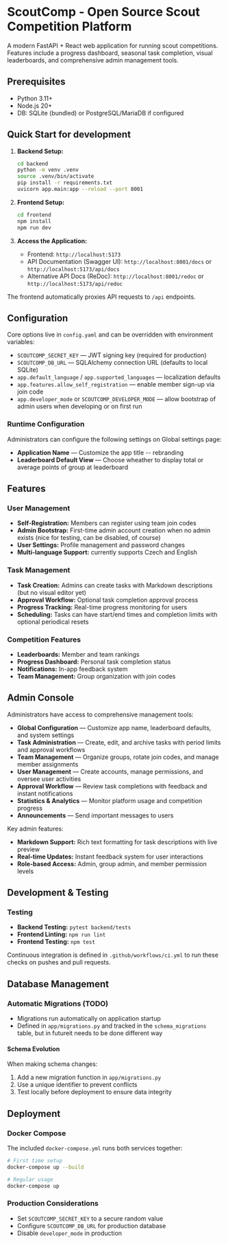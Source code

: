 # ScoutComp - Open Source Scout Competition Platform

A modern FastAPI + React web application for running scout competitions. Features include a progress dashboard, seasonal task completion, visual leaderboards, and comprehensive admin management tools.

## Prerequisites
- Python 3.11+
- Node.js 20+
- DB: SQLite (bundled) or PostgreSQL/MariaDB if configured

## Quick Start for development

1. **Backend Setup:**
   ```bash
   cd backend
   python -m venv .venv
   source .venv/bin/activate
   pip install -r requirements.txt
   uvicorn app.main:app --reload --port 8001
   ```

2. **Frontend Setup:**
   ```bash
   cd frontend
   npm install
   npm run dev
   ```

3. **Access the Application:**
   - Frontend: `http://localhost:5173`
   - API Documentation (Swagger UI): `http://localhost:8001/docs` or `http://localhost:5173/api/docs`
   - Alternative API Docs (ReDoc): `http://localhost:8001/redoc` or `http://localhost:5173/api/redoc`

The frontend automatically proxies API requests to `/api` endpoints.

## Configuration

Core options live in `config.yaml` and can be overridden with environment variables:

- `SCOUTCOMP_SECRET_KEY` — JWT signing key (required for production)
- `SCOUTCOMP_DB_URL` — SQLAlchemy connection URL (defaults to local SQLite)
- `app.default_language` / `app.supported_languages` — localization defaults
- `app.features.allow_self_registration` — enable member sign-up via join code
- `app.developer_mode` or `SCOUTCOMP_DEVELOPER_MODE` — allow bootstrap of admin users when developing or on first run

### Runtime Configuration

Administrators can configure the following settings on Global settings page:

- **Application Name** — Customize the app title -- rebranding
- **Leaderboard Default View** — Choose wheather to display total or average points of group at leaderboard

## Features

### User Management
- **Self-Registration:** Members can register using team join codes
- **Admin Bootstrap:** First-time admin account creation when no admin exists (nice for testing, can be disabled, of course)
- **User Settings:** Profile management and password changes
- **Multi-language Support:** currently supports Czech and English

### Task Management
- **Task Creation:** Admins can create tasks with Markdown descriptions (but no visual editor yet)
- **Approval Workflow:** Optional task completion approval process
- **Progress Tracking:** Real-time progress monitoring for users
- **Scheduling:** Tasks can have start/end times and completion limits with optional periodical resets

### Competition Features
- **Leaderboards:** Member and team rankings
- **Progress Dashboard:** Personal task completion status
- **Notifications:** In-app feedback system
- **Team Management:** Group organization with join codes

## Admin Console

Administrators have access to comprehensive management tools:

- **Global Configuration** — Customize app name, leaderboard defaults, and system settings
- **Task Administration** — Create, edit, and archive tasks with period limits and approval workflows
- **Team Management** — Organize groups, rotate join codes, and manage member assignments
- **User Management** — Create accounts, manage permissions, and oversee user activities
- **Approval Workflow** — Review task completions with feedback and instant notifications
- **Statistics & Analytics** — Monitor platform usage and competition progress
- **Announcements** — Send important messages to users

Key admin features:
- **Markdown Support:** Rich text formatting for task descriptions with live preview
- **Real-time Updates:** Instant feedback system for user interactions
- **Role-based Access:** Admin, group admin, and member permission levels

## Development & Testing

### Testing
- **Backend Testing:** `pytest backend/tests`
- **Frontend Linting:** `npm run lint`
- **Frontend Testing:** `npm test`

Continuous integration is defined in `.github/workflows/ci.yml` to run these checks on pushes and pull requests.

## Database Management

### Automatic Migrations (TODO)
- Migrations run automatically on application startup
- Defined in `app/migrations.py` and tracked in the `schema_migrations` table, but in futureit needs to be done different way

#### Schema Evolution
When making schema changes:
1. Add a new migration function in `app/migrations.py`
2. Use a unique identifier to prevent conflicts
3. Test locally before deployment to ensure data integrity

## Deployment

### Docker Compose
The included `docker-compose.yml` runs both services together:

```bash
# First time setup
docker-compose up --build

# Regular usage
docker-compose up
```

### Production Considerations
- Set `SCOUTCOMP_SECRET_KEY` to a secure random value
- Configure `SCOUTCOMP_DB_URL` for production database
- Disable `developer_mode` in production

